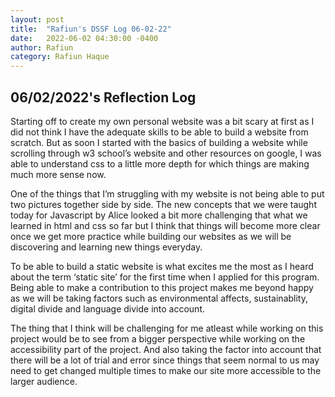 ```yaml
---
layout: post
title:  "Rafiun's DSSF Log 06-02-22"
date:   2022-06-02 04:30:00 -0400
author: Rafiun
category: Rafiun Haque
---
```

## 06/02/2022's Reflection Log

Starting off to create my own personal website was a bit scary at first as I did not think I have the adequate skills to be able to build a website from scratch. But as soon I started with the basics of building a website while scrolling through w3 school’s website and other resources on google, I was able to understand css to a little more depth for which things are making much more sense now.

One of the things that I’m struggling with my website is not being able to put two pictures together side by side. The new concepts that we were taught today for Javascript by Alice looked a bit more challenging that what we learned in html and css so far but I think that things will become more clear once we get more practice while building our websites as we will be discovering and learning new things everyday.

To be able to build a static website is what excites me the most as I heard about the term ‘static site’ for the first time when I applied for this program. Being able to make a contribution to this project makes me beyond happy as we will be taking factors such as environmental affects, sustainablity, digital divide and language divide into account.

The thing that I think will be challenging for me atleast while working on this project would be to see from a bigger perspective while working on the accessibility part of the project. And also taking the factor into account that there will be a lot of trial and error since things that seem normal to us may need to get changed multiple times to make our site more accessible to the larger audience.
